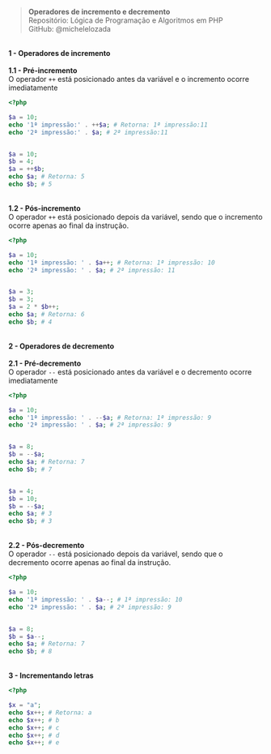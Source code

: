 > **Operadores de incremento e decremento**     
> Repositório: Lógica de Programação e Algoritmos em PHP   
> GitHub: @michelelozada
&nbsp;
     
&nbsp;     
**1 - Operadores de incremento**  
&nbsp;  
**1.1 - Pré-incremento**   
O operador `++` está posicionado antes da variável e o incremento ocorre imediatamente  
```php
<?php

$a = 10;
echo '1ª impressão:' . ++$a; # Retorna: 1ª impressão:11
echo '2ª impressão:' . $a; # 2ª impressão:11


$a = 10;
$b = 4;
$a = ++$b;
echo $a; # Retorna: 5
echo $b; # 5
```
&nbsp;
&nbsp;    
**1.2 - Pós-incremento**  
O operador `++` está posicionado depois da variável, sendo que o incremento ocorre apenas ao final da instrução.
```php
<?php

$a = 10;
echo '1ª impressão: ' . $a++; # Retorna: 1ª impressão: 10
echo '2ª impressão: ' . $a; # 2ª impressão: 11


$a = 3;
$b = 3;
$a = 2 * $b++;
echo $a; # Retorna: 6 
echo $b; # 4
```
&nbsp;
&nbsp;  
**2 - Operadores de decremento**  
&nbsp;  
**2.1 - Pré-decremento**  
O operador `--` está posicionado antes da variável e o decremento ocorre imediatamente
```php
<?php

$a = 10;
echo '1ª impressão: ' . --$a; # Retorna: 1ª impressão: 9
echo '2ª impressão: ' . $a; # 2ª impressão: 9


$a = 8;
$b = --$a;
echo $a; # Retorna: 7
echo $b; # 7


$a = 4;
$b = 10;
$b = --$a;
echo $a; # 3
echo $b; # 3
```
&nbsp;
&nbsp;  
**2.2 - Pós-decremento**  
O operador `--` está posicionado depois da variável, sendo que o decremento ocorre apenas ao final da instrução.
```php
<?php

$a = 10;
echo '1ª impressão: ' . $a--; # 1ª impressão: 10
echo '2ª impressão: ' . $a; # 2ª impressão: 9


$a = 8;
$b = $a--;
echo $a; # Retorna: 7
echo $b; # 8
```
&nbsp;
&nbsp;  
**3 - Incrementando letras**
```php
<?php

$x = "a"; 
echo $x++; # Retorna: a
echo $x++; # b
echo $x++; # c
echo $x++; # d
echo $x++; # e
```